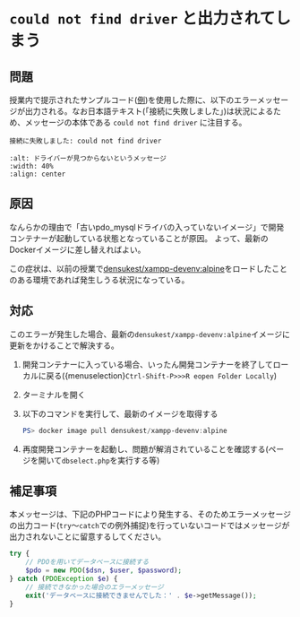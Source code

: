 # `could not find driver` と出力されてしまう

## 問題

授業内で提示されたサンプルコード([例](https://2024web1.github.io/web_app_dev/db-crud/#select%E6%96%87))を使用した際に、以下のエラーメッセージが出力される。なお日本語テキスト(「接続に失敗しました」)は状況によるため、メッセージの本体である `could not find driver` に注目する。

```text
接続に失敗しました: could not find driver
```

```{image} images/missing-driver.png
:alt: ドライバーが見つからないというメッセージ
:width: 40%
:align: center
```

## 原因

なんらかの理由で「古いpdo_mysqlドライバの入っていないイメージ」で開発コンテナーが起動している状態となっていることが原因。
よって、最新のDockerイメージに差し替えればよい。

この症状は、以前の授業で[densukest/xampp-devenv:alpine](https://hub.docker.com/layers/densukest/xampp-devenv/alpine/images/sha256-2f5c7036ca15793823e36f8182de8e0b0460f3130960bfe1647c110e83c0b082?context=explore)をロードしたことのある環境であれば発生しうる状況になっている。

## 対応

このエラーが発生した場合、最新の`densukest/xampp-devenv:alpine`イメージに更新をかけることで解決する。

1. 開発コンテナーに入っている場合、いったん開発コンテナーを終了してローカルに戻る({menuselection}`Ctrl-Shift-P>>>R
eopen Folder Locally`)
2. ターミナルを開く
3. 以下のコマンドを実行して、最新のイメージを取得する
    ```PowerShell
    PS> docker image pull densukest/xampp-devenv:alpine
    ```

4. 再度開発コンテナーを起動し、問題が解消されていることを確認する(ページを開いて`dbselect.php`を実行する等)

## 補足事項

本メッセージは、下記のPHPコードにより発生する、そのためエラーメッセージの出力コード(`try`〜`catch`での例外捕捉)を行っていないコードではメッセージが出力されないことに留意するしてください。

```php
try {
    // PDOを用いてデータベースに接続する
    $pdo = new PDO($dsn, $user, $password);
} catch (PDOException $e) {
    // 接続できなかった場合のエラーメッセージ
    exit('データベースに接続できませんでした：' . $e->getMessage());
}
```

